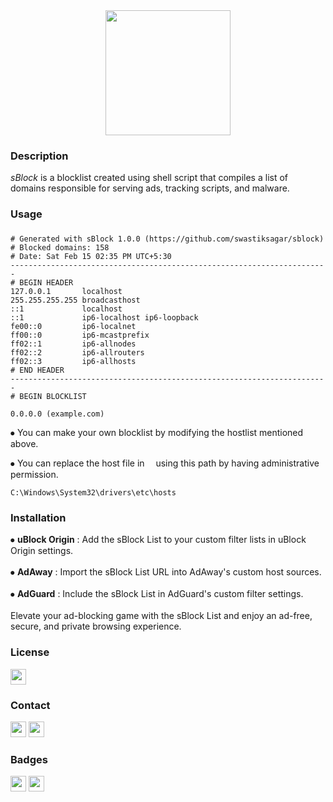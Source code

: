 <div align="middle">
<img height="200" src= https://i.postimg.cc/CL75B57B/download.jpg" />
</div>
<div align="left"> <h3>Description</h3></div>
<h><p align="left"> 

*sBlock* is a blocklist created using shell script that compiles a list of domains responsible for serving ads, tracking scripts, and malware.</p></h>
<div align="left"> <h3>Usage</h3></div>

### 
    
```
# Generated with sBlock 1.0.0 (https://github.com/swastiksagar/sblock)
# Blocked domains: 158
# Date: Sat Feb 15 02:35 PM UTC+5:30
-----------------------------------------------------------------------
# BEGIN HEADER
127.0.0.1       localhost 
255.255.255.255 broadcasthost
::1             localhost 
::1             ip6-localhost ip6-loopback
fe00::0         ip6-localnet
ff00::0         ip6-mcastprefix
ff02::1         ip6-allnodes
ff02::2         ip6-allrouters
ff02::3         ip6-allhosts
# END HEADER
-----------------------------------------------------------------------
# BEGIN BLOCKLIST

0.0.0.0 (example.com)
```
⦁ You can make your own blocklist by modifying the hostlist mentioned above.
<div align="left">

⦁ You can replace the host file in
<img height="10px" src="https://ziadoua.github.io/m3-Markdown-Badges/badges/Windows/windows1.svg">
using this path by having administrative permission.
```
C:\Windows\System32\drivers\etc\hosts
```
<div align="left">
  <div align="left"> <h3>Installation</h3></div>
  <h>
  
⦁ **uBlock Origin** : Add the sBlock List to your custom filter lists in uBlock Origin settings.<br><br>
⦁ **AdAway** : Import the sBlock List URL into AdAway's custom host sources.<br><br>
⦁ **AdGuard** : Include the sBlock List in AdGuard's custom filter settings.<br><br>
  </h>
  Elevate your ad-blocking game with the sBlock List and enjoy an ad-free, secure, and private browsing experience.
</div>
<div align="left"> <h3>License</h3></div>
<a href="https://mit-license.org/" target="blank">
<div align="left">
 <img height="25px" src="https://ziadoua.github.io/m3-Markdown-Badges/badges/LicenceMIT/licencemit1.svg">
</div></a>
<div align="left"> <h3>Contact</h3></div>
<a href="https://twitter.com/swastiksagarr" target="blank">
<img height="25px" src="https://ziadoua.github.io/m3-Markdown-Badges/badges/Twitter/twitter2.svg"></a>
<a href="https://wa.me/+919304966736" target="blank">
<img height="25px" src="https://ziadoua.github.io/m3-Markdown-Badges/badges/WhatsApp/whatsapp2.svg">  
</div></a>
<div align="left"> <h3>Badges</h3>
<a>
<img height="25px" src="https://m3-markdown-badges.vercel.app/stars/7/1/swastiksagar/sblock">
<img height="25px" src="https://m3-markdown-badges.vercel.app/issues/1/1/swastiksagar/sblock">
</a>
